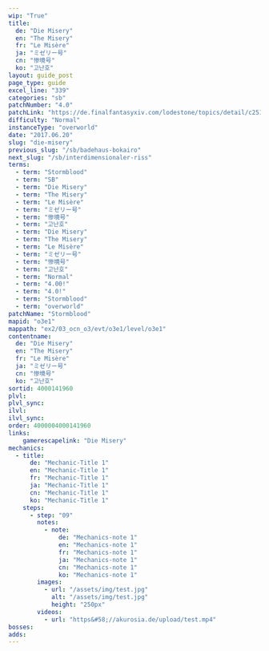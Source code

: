 ```yaml
---
wip: "True"
title:
  de: "Die Misery"
  en: "The Misery"
  fr: "Le Misère"
  ja: "ミゼリー号"
  cn: "惨境号"
  ko: "고난호"
layout: guide_post
page_type: guide
excel_line: "339"
categories: "sb"
patchNumber: "4.0"
patchLink: "https://de.finalfantasyxiv.com/lodestone/topics/detail/c2519c232d02fc2394c3830faa364611cd4e610c"
difficulty: "Normal"
instanceType: "overworld"
date: "2017.06.20"
slug: "die-misery"
previous_slug: "/sb/badehaus-bokairo"
next_slug: "/sb/interdimensionaler-riss"
terms:
  - term: "Stormblood"
  - term: "SB"
  - term: "Die Misery"
  - term: "The Misery"
  - term: "Le Misère"
  - term: "ミゼリー号"
  - term: "惨境号"
  - term: "고난호"
  - term: "Die Misery"
  - term: "The Misery"
  - term: "Le Misère"
  - term: "ミゼリー号"
  - term: "惨境号"
  - term: "고난호"
  - term: "Normal"
  - term: "4.00!"
  - term: "4.0!"
  - term: "Stormblood"
  - term: "overworld"
patchName: "Stormblood"
mapid: "o3e1"
mappath: "ex2/03_ocn_o3/evt/o3e1/level/o3e1"
contentname:
  de: "Die Misery"
  en: "The Misery"
  fr: "Le Misère"
  ja: "ミゼリー号"
  cn: "惨境号"
  ko: "고난호"
sortid: 4000141960
plvl: 
plvl_sync: 
ilvl: 
ilvl_sync: 
order: 4000004000141960
links:
    gamerescapelink: "Die Misery"
mechanics:
  - title:
      de: "Mechanic-Title 1"
      en: "Mechanic-Title 1"
      fr: "Mechanic-Title 1"
      ja: "Mechanic-Title 1"
      cn: "Mechanic-Title 1"
      ko: "Mechanic-Title 1"
    steps:
      - step: "09"
        notes:
          - note:
              de: "Mechanics-note 1"
              en: "Mechanics-note 1"
              fr: "Mechanics-note 1"
              ja: "Mechanics-note 1"
              cn: "Mechanics-note 1"
              ko: "Mechanics-note 1"
        images:
          - url: "/assets/img/test.jpg"
            alt: "/assets/img/test.jpg"
            height: "250px"
        videos:
          - url: "https&#58;//akurosia.de/upload/test.mp4"
bosses:
adds:
---
```

